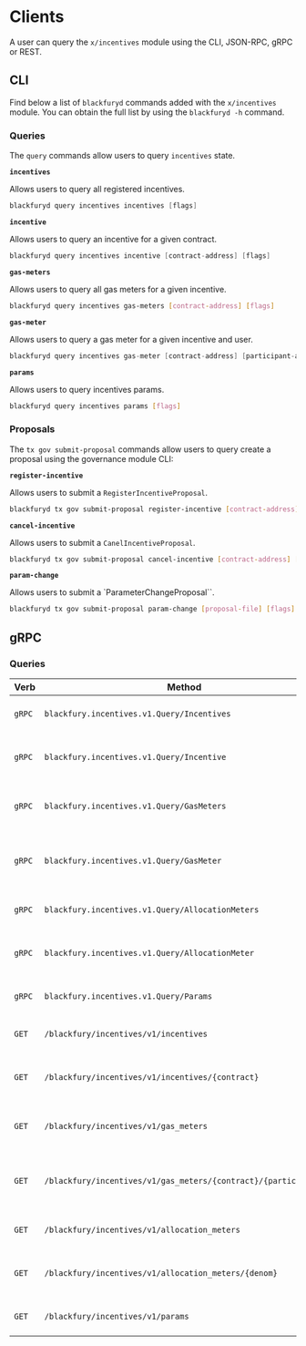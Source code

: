<!--
order: 8
-->

# Clients

A user can query the `x/incentives` module using the CLI, JSON-RPC, gRPC or REST.

## CLI

Find below a list of `blackfuryd` commands added with the `x/incentives` module. You can obtain the full list by using the `blackfuryd -h` command.

### Queries

The `query` commands allow users to query `incentives` state.

**`incentives`**

Allows users to query all registered incentives.

```go
blackfuryd query incentives incentives [flags]
```

**`incentive`**

Allows users to query an incentive for a given contract.

```go
blackfuryd query incentives incentive [contract-address] [flags]
```

**`gas-meters`**

Allows users to query all gas meters for a given incentive.

```bash
blackfuryd query incentives gas-meters [contract-address] [flags]
```

**`gas-meter`**

Allows users to query a gas meter for a given incentive and user.

```go
blackfuryd query incentives gas-meter [contract-address] [participant-address] [flags]
```

**`params`**

Allows users to query incentives params.

```bash
blackfuryd query incentives params [flags]
```

### Proposals

The `tx gov submit-proposal` commands allow users to query create a proposal using the governance module CLI:

**`register-incentive`**

Allows users to submit a `RegisterIncentiveProposal`.

```bash
blackfuryd tx gov submit-proposal register-incentive [contract-address] [allocation] [epochs] [flags]
```

**`cancel-incentive`**

Allows users to submit a `CanelIncentiveProposal`.

```bash
blackfuryd tx gov submit-proposal cancel-incentive [contract-address] [flags]
```

**`param-change`**

Allows users to submit a `ParameterChangeProposal``.

```bash
blackfuryd tx gov submit-proposal param-change [proposal-file] [flags]
```

## gRPC

### Queries

| Verb   | Method                                                     | Description                                   |
| ------ | ---------------------------------------------------------- | --------------------------------------------- |
| `gRPC` | `blackfury.incentives.v1.Query/Incentives`                     | Gets all registered incentives                |
| `gRPC` | `blackfury.incentives.v1.Query/Incentive`                      | Gets incentive for a given contract           |
| `gRPC` | `blackfury.incentives.v1.Query/GasMeters`                      | Gets gas meters for a given incentive         |
| `gRPC` | `blackfury.incentives.v1.Query/GasMeter`                       | Gets gas meter for a given incentive and user |
| `gRPC` | `blackfury.incentives.v1.Query/AllocationMeters`               | Gets all allocation meters                    |
| `gRPC` | `blackfury.incentives.v1.Query/AllocationMeter`                | Gets allocation meter for a denom             |
| `gRPC` | `blackfury.incentives.v1.Query/Params`                         | Gets incentives params                        |
| `GET`  | `/blackfury/incentives/v1/incentives`                          | Gets all registered incentives                |
| `GET`  | `/blackfury/incentives/v1/incentives/{contract}`               | Gets incentive for a given contract           |
| `GET`  | `/blackfury/incentives/v1/gas_meters`                          | Gets gas meters for a given incentive         |
| `GET`  | `/blackfury/incentives/v1/gas_meters/{contract}/{participant}` | Gets gas meter for a given incentive and user |
| `GET`  | `/blackfury/incentives/v1/allocation_meters`                   | Gets all allocation meters                    |
| `GET`  | `/blackfury/incentives/v1/allocation_meters/{denom}`           | Gets allocation meter for a denom             |
| `GET`  | `/blackfury/incentives/v1/params`                              | Gets incentives params                        |
